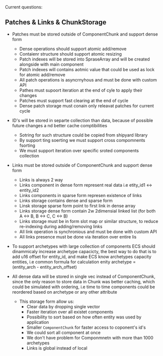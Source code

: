 Current questions:
## Patches & Links & ChunkStorage
* Patches must be stored outside of ComponentChunk and support dense form
  * Dense operations should support atomic add/remove
  * Contaienr structure should support atomic resizing
  * Patch indexes will be stored into SpraseArray and will be created alongside with main component
  * Patch indexes will contains aotmic value that could be used as lock for atomic add/remove
  * All patch operations is asyncrnyhous and must be done with custom API 
  * Pathes must supoort iteration at the end of cyle to apply their changes 
  * Patches must support fast clearing at the end of cycle
  * Dense patch storage must conain only releavat  patches for current cycle

* ID's will be stored in separte collection than data, because of possible future changes a nd better cache comptibilities
  * Sotring for such structure could be copied from shipyard library 
  * By support ting soerting we must support cross compomnents fsorting 
  * We must support iteration over specific sroted components collection 

* Links must be stored outside of ComponentChunk and support dense form
  * Links is always 2 way 
  * Links component in dense form represent real data i.e etity_id1 <-> entity_id2
  * Links components in sparse form represen existence of links
  * Links storage contains dense and sparse form 
  * Linsk storage sparse form point to first link in dense array 
  * Links storage dense form contain 2w 2dimensial linked list (for both A <-> B, B <-> C, C <-> B) 
  * Links storage must be in form slot map or similar structure, to reduce re-indexing during adding/removing links
  * All link operation is synchronious and must be done with custom API
  * All links presence must be done via iteration over entire lis

* To support archetypes with large collection of components ECS should dinammicaly increase archetype capacicty,
  the best way to do that is to add u16 offset for entity_id, and make ECS know archetypes capacity entities, i.e common formula for calculation enity archetype = (entity_arch - entity_arch_offset)

* All dense data will be stored in single vec instead of ComponentChunk, since the only reason to store data in 
  Chunk was better caching, which could be simulated with ordering, i.e time to time components could be reordered based on archetype or any other attribute
  
  * This storage form allow us:
    * Clear data by dropping single vector
    * Faster iteration over all existet components 
    * Possibility to sort based on how often entity was used by application 
    * Smaller `ComponentChunk` for faster access to coponent's id's
    * We could sort all component at once 
    * We don't have problem for Componmnetn with more than 1000 archetypes 
    * Links is global instead of local 